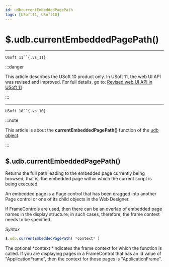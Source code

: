 ```yaml
---
id: udbcurrentEmbeddedPagePath
tags: [USoft11, USoft10]
---
```

# $.udb.currentEmbeddedPagePath()



----

`USoft 11``{.vs_11}`


:::danger

This article describes the USoft 10 product only.
In USoft 11, the web UI API was revised and improved. For full details, go to:
[Revised web UI API in USoft 11](/docs/Web_and_app_UIs/UDB_udb/Revised_web_UI_API_in_USoft_11.md)

:::

----

`USoft 10``{.vs_10}`


:::note

This article is about the **currentEmbeddedPagePath()** function of the [udb object](/docs/Web_and_app_UIs/UDB_udb).

:::

## **$.udb.currentEmbeddedPagePath()**

Returns the full path leading to the embedded page currently being browsed, that is, the embedded page within which the current script is being executed.

An embedded page is a Page control that has been dragged into another Page control or one of its child objects in the Web Designer.

If FrameControls are used, then there can be an overlap of embedded page names in the display structure; in such cases, therefore, the frame context needs to be specified.

*Syntax*

```js
$.udb.currentEmbeddedPagePath( *context* )
```

The optional *context *indicates the frame context for which the function is called. If you are displaying pages in a FrameControl that has an id value of "ApplicationFrame", then the context for those pages is "ApplicationFrame".